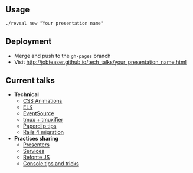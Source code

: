 ## Usage

```
./reveal new "Your presentation name"
```

## Deployment

 * Merge and push to the `gh-pages` branch
 * Visit http://jobteaser.github.io/tech_talks/your_presentation_name.html

## Current talks

  * **Technical**
    * [CSS Animations](http://jobteaser.github.io/tech_talks/css_animations.html)
    * [ELK](http://jobteaser.github.io/tech_talks/elk.html)
    * [EventSource](http://jobteaser.github.io/tech_talks/eventsource.html)
    * [tmux + tmuxifier](http://jobteaser.github.io/tech_talks/tmux.html)
    * [Paperclip tips](http://jobteaser.github.io/tech_talks/paperclip_tips.html)
    * [Rails 4 migration](http://jobteaser.github.io/tech_talks/rails_4.html)
  * **Practices sharing**
    * [Presenters](http://jobteaser.github.io/tech_talks/presenters.html)
    * [Services](http://jobteaser.github.io/tech_talks/services.html)
    * [Refonte JS](http://jobteaser.github.io/tech_talks/refonte-js.html)
    * [Console tips and tricks](http://jobteaser.github.io/tech_talks/console_and_bash.html)
